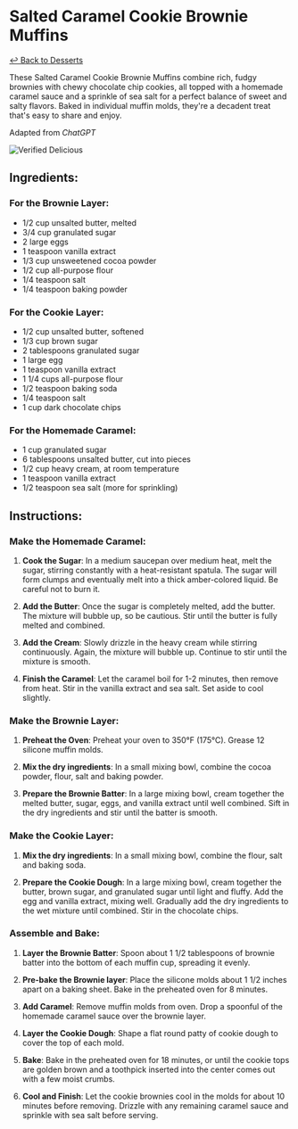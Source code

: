 # Salted Caramel Cookie Brownie Muffins

[&larrhk; Back to Desserts](./README.md)

These Salted Caramel Cookie Brownie Muffins combine rich, fudgy brownies with chewy chocolate chip cookies, all topped with a homemade caramel sauce and a sprinkle of sea salt for a perfect balance of sweet and salty flavors. Baked in individual muffin molds, they're a decadent treat that's easy to share and enjoy.

Adapted from _ChatGPT_

![Verified Delicious](https://badgen.net/badge/verified/delicious/228B22)

## Ingredients:

### For the Brownie Layer:
- 1/2 cup unsalted butter, melted
- 3/4 cup granulated sugar
- 2 large eggs
- 1 teaspoon vanilla extract
- 1/3 cup unsweetened cocoa powder
- 1/2 cup all-purpose flour
- 1/4 teaspoon salt
- 1/4 teaspoon baking powder

### For the Cookie Layer:
- 1/2 cup unsalted butter, softened
- 1/3 cup brown sugar
- 2 tablespoons granulated sugar
- 1 large egg
- 1 teaspoon vanilla extract
- 1 1/4 cups all-purpose flour
- 1/2 teaspoon baking soda
- 1/4 teaspoon salt
- 1 cup dark chocolate chips

### For the Homemade Caramel:
- 1 cup granulated sugar
- 6 tablespoons unsalted butter, cut into pieces
- 1/2 cup heavy cream, at room temperature
- 1 teaspoon vanilla extract
- 1/2 teaspoon sea salt (more for sprinkling)

## Instructions:

### Make the Homemade Caramel:
1. **Cook the Sugar**: In a medium saucepan over medium heat, melt the sugar, stirring constantly with a heat-resistant spatula. The sugar will form clumps and eventually melt into a thick amber-colored liquid. Be careful not to burn it.
   
2. **Add the Butter**: Once the sugar is completely melted, add the butter. The mixture will bubble up, so be cautious. Stir until the butter is fully melted and combined.

3. **Add the Cream**: Slowly drizzle in the heavy cream while stirring continuously. Again, the mixture will bubble up. Continue to stir until the mixture is smooth.

4. **Finish the Caramel**: Let the caramel boil for 1-2 minutes, then remove from heat. Stir in the vanilla extract and sea salt. Set aside to cool slightly.

### Make the Brownie Layer:
1. **Preheat the Oven**: Preheat your oven to 350°F (175°C). Grease 12 silicone muffin molds.

2. **Mix the dry ingredients**: In a small mixing bowl, combine the cocoa powder, flour, salt and baking powder.

2. **Prepare the Brownie Batter**: In a large mixing bowl, cream together the melted butter, sugar, eggs, and vanilla extract until well combined. Sift in the dry ingredients and stir until the batter is smooth.

### Make the Cookie Layer:

1. **Mix the dry ingredients**: In a small mixing bowl, combine the flour, salt and baking soda.

2. **Prepare the Cookie Dough**: In a large mixing bowl, cream together the butter, brown sugar, and granulated sugar until light and fluffy. Add the egg and vanilla extract, mixing well. Gradually add the dry ingredients to the wet mixture until combined. Stir in the chocolate chips.

### Assemble and Bake:

1. **Layer the Brownie Batter**: Spoon about 1 1/2 tablespoons of brownie batter into the bottom of each muffin cup, spreading it evenly.

2. **Pre-bake the Brownie layer**: Place the silicone molds about 1 1/2 inches apart on a baking sheet. Bake in the preheated oven for 8 minutes.

3. **Add Caramel**: Remove muffin molds from oven. Drop a spoonful of the homemade caramel sauce over the brownie layer.

4. **Layer the Cookie Dough**: Shape a flat round patty of cookie dough to cover the top of each mold.

5. **Bake**: Bake in the preheated oven for 18 minutes, or until the cookie tops are golden brown and a toothpick inserted into the center comes out with a few moist crumbs.

6. **Cool and Finish**: Let the cookie brownies cool in the molds for about 10 minutes before removing. Drizzle with any remaining caramel sauce and sprinkle with sea salt before serving.